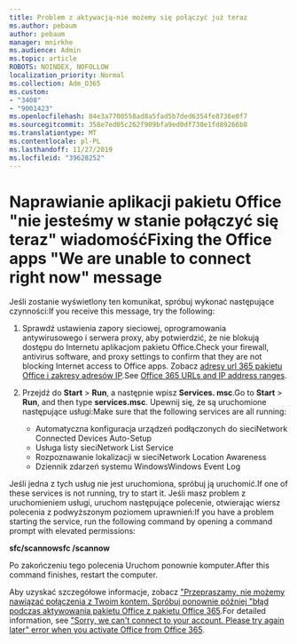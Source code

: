 ```yaml
---
title: Problem z aktywacją-nie możemy się połączyć już teraz
ms.author: pebaum
author: pebaum
manager: mnirkhe
ms.audience: Admin
ms.topic: article
ROBOTS: NOINDEX, NOFOLLOW
localization_priority: Normal
ms.collection: Adm_O365
ms.custom:
- "3408"
- "9001423"
ms.openlocfilehash: 84e3a7700558ad8a5fad5b7ded6354fe8736e0f7
ms.sourcegitcommit: 358e7ed05c262f909bfa9ed0df730e1fd89266b8
ms.translationtype: MT
ms.contentlocale: pl-PL
ms.lasthandoff: 11/27/2019
ms.locfileid: "39628252"
---
```

# <a name="fixing-the-office-apps-we-are-unable-to-connect-right-now-message"></a><span data-ttu-id="ea779-102">Naprawianie aplikacji pakietu Office "nie jesteśmy w stanie połączyć się teraz" wiadomość</span><span class="sxs-lookup"><span data-stu-id="ea779-102">Fixing the Office apps "We are unable to connect right now" message</span></span>

<span data-ttu-id="ea779-103">Jeśli zostanie wyświetlony ten komunikat, spróbuj wykonać następujące czynności:</span><span class="sxs-lookup"><span data-stu-id="ea779-103">If you receive this message, try the following:</span></span>

1. <span data-ttu-id="ea779-104">Sprawdź ustawienia zapory sieciowej, oprogramowania antywirusowego i serwera proxy, aby potwierdzić, że nie blokują dostępu do Internetu aplikacjom pakietu Office.</span><span class="sxs-lookup"><span data-stu-id="ea779-104">Check your firewall, antivirus software, and proxy settings to confirm that they are not blocking Internet access to Office apps.</span></span> <span data-ttu-id="ea779-105">Zobacz [adresy url 365 pakietu Office i zakresy adresów IP](https://docs.microsoft.com/office365/enterprise/urls-and-ip-address-ranges).</span><span class="sxs-lookup"><span data-stu-id="ea779-105">See [Office 365 URLs and IP address ranges](https://docs.microsoft.com/office365/enterprise/urls-and-ip-address-ranges).</span></span>

2. <span data-ttu-id="ea779-106">Przejdź do **Start** > **Run**, a następnie wpisz **Services. msc**.</span><span class="sxs-lookup"><span data-stu-id="ea779-106">Go to **Start** > **Run**, and then type **services.msc**.</span></span> <span data-ttu-id="ea779-107">Upewnij się, że są uruchomione następujące usługi:</span><span class="sxs-lookup"><span data-stu-id="ea779-107">Make sure that the following services are all running:</span></span>
    - <span data-ttu-id="ea779-108">Automatyczna konfiguracja urządzeń podłączonych do sieci</span><span class="sxs-lookup"><span data-stu-id="ea779-108">Network Connected Devices Auto-Setup</span></span>
    - <span data-ttu-id="ea779-109">Usługa listy sieci</span><span class="sxs-lookup"><span data-stu-id="ea779-109">Network List Service</span></span>
    - <span data-ttu-id="ea779-110">Rozpoznawanie lokalizacji w sieci</span><span class="sxs-lookup"><span data-stu-id="ea779-110">Network Location Awareness</span></span>
    - <span data-ttu-id="ea779-111">Dziennik zdarzeń systemu Windows</span><span class="sxs-lookup"><span data-stu-id="ea779-111">Windows Event Log</span></span>

<span data-ttu-id="ea779-112">Jeśli jedna z tych usług nie jest uruchomiona, spróbuj ją uruchomić.</span><span class="sxs-lookup"><span data-stu-id="ea779-112">If one of these services is not running, try to start it.</span></span> <span data-ttu-id="ea779-113">Jeśli masz problem z uruchomieniem usługi, uruchom następujące polecenie, otwierając wiersz polecenia z podwyższonym poziomem uprawnień:</span><span class="sxs-lookup"><span data-stu-id="ea779-113">If you have a problem starting the service, run the following command by opening a command prompt with elevated permissions:</span></span>

<span data-ttu-id="ea779-114">**sfc/scannow**</span><span class="sxs-lookup"><span data-stu-id="ea779-114">**sfc /scannow**</span></span>

<span data-ttu-id="ea779-115">Po zakończeniu tego polecenia Uruchom ponownie komputer.</span><span class="sxs-lookup"><span data-stu-id="ea779-115">After this command finishes, restart the computer.</span></span>

<span data-ttu-id="ea779-116">Aby uzyskać szczegółowe informacje, zobacz ["Przepraszamy, nie możemy nawiązać połączenia z Twoim kontem. Spróbuj ponownie później "błąd podczas aktywowania pakietu Office z pakietu Office 365](https://docs.microsoft.com/office/troubleshoot/activation-installation/issue-when-activate-office-from-office-365).</span><span class="sxs-lookup"><span data-stu-id="ea779-116">For detailed information, see ["Sorry, we can't connect to your account. Please try again later" error when you activate Office from Office 365](https://docs.microsoft.com/office/troubleshoot/activation-installation/issue-when-activate-office-from-office-365).</span></span>